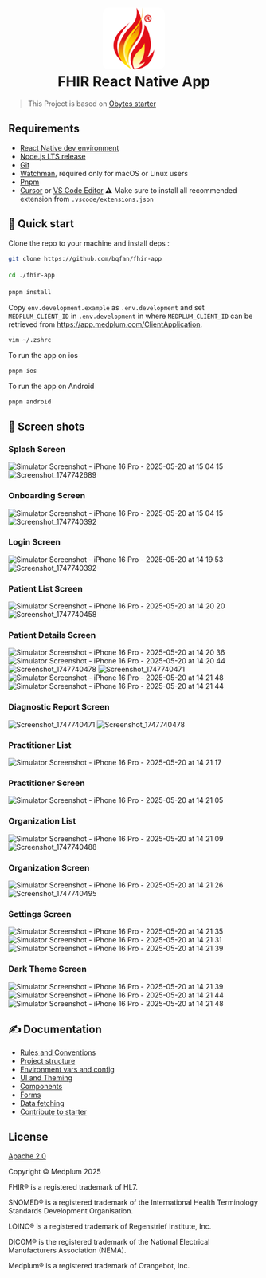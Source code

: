 <h1 align="center">
  <img alt="logo" src="./assets/images/fhir-icon.png" width="124px" style="border-radius:10px"/><br/>
FHIR React Native App </h1>

> This Project is based on [Obytes starter](https://starter.obytes.com)

## Requirements

- [React Native dev environment ](https://reactnative.dev/docs/environment-setup)
- [Node.js LTS release](https://nodejs.org/en/)
- [Git](https://git-scm.com/)
- [Watchman](https://facebook.github.io/watchman/docs/install#buildinstall), required only for macOS or Linux users
- [Pnpm](https://pnpm.io/installation)
- [Cursor](https://www.cursor.com/) or [VS Code Editor](https://code.visualstudio.com/download) ⚠️ Make sure to install all recommended extension from `.vscode/extensions.json`

## 👋 Quick start

Clone the repo to your machine and install deps :

```sh
git clone https://github.com/bqfan/fhir-app

cd ./fhir-app

pnpm install
```

Copy `env.development.example` as `.env.development` and set `MEDPLUM_CLIENT_ID` in `.env.development` in where `MEDPLUM_CLIENT_ID` can be retrieved from https://app.medplum.com/ClientApplication.

```sh
vim ~/.zshrc
```

To run the app on ios

```sh
pnpm ios
```

To run the app on Android

```sh
pnpm android
```

## 📸 Screen shots

### Splash Screen
![Simulator Screenshot - iPhone 16 Pro - 2025-05-20 at 15 04 15](https://github.com/user-attachments/assets/e2884993-dc80-4ad5-b1b5-3d6e460266ea)
![Screenshot_1747742689](https://github.com/user-attachments/assets/ef6cd8b0-b2f3-47cd-adc4-acf14eccbb81)

### Onboarding Screen
![Simulator Screenshot - iPhone 16 Pro - 2025-05-20 at 15 04 15](https://github.com/user-attachments/assets/6a504da8-2252-432f-8234-ca76b8374bd1)
![Screenshot_1747740392](https://github.com/user-attachments/assets/3b9dad67-7f9a-4168-b316-d127047a949d)

### Login Screen
![Simulator Screenshot - iPhone 16 Pro - 2025-05-20 at 14 19 53](https://github.com/user-attachments/assets/b104ce47-de0d-431a-95c6-d9324ee6739f)
![Screenshot_1747740392](https://github.com/user-attachments/assets/7d3bfb5a-df40-4e46-86b5-f32978753310)

### Patient List Screen
![Simulator Screenshot - iPhone 16 Pro - 2025-05-20 at 14 20 20](https://github.com/user-attachments/assets/eb4b4c26-2d34-42a3-9f7c-2dc7ae7044fa)
![Screenshot_1747740458](https://github.com/user-attachments/assets/bcc18bfc-a5e9-4c94-82b0-66dd606912e0)

### Patient Details Screen
![Simulator Screenshot - iPhone 16 Pro - 2025-05-20 at 14 20 36](https://github.com/user-attachments/assets/b2ffc71a-1be2-48ed-bed5-ddab238a7d51)
![Simulator Screenshot - iPhone 16 Pro - 2025-05-20 at 14 20 44](https://github.com/user-attachments/assets/b1f39359-2c67-44b0-a2e0-fe0507824cdf)
![Screenshot_1747740478](https://github.com/user-attachments/assets/43e271ad-1a52-464a-9813-c6ef4947d936)
![Screenshot_1747740471](https://github.com/user-attachments/assets/4869094d-160f-43b0-8430-351ca402e390)
![Simulator Screenshot - iPhone 16 Pro - 2025-05-20 at 14 21 48](https://github.com/user-attachments/assets/42ce01d8-51ea-4a8f-a44b-3971e2921bdf)
![Simulator Screenshot - iPhone 16 Pro - 2025-05-20 at 14 21 44](https://github.com/user-attachments/assets/adfe2d16-0c06-4898-8513-63328c49cd5e)

### Diagnostic Report Screen
![Screenshot_1747740471](https://github.com/user-attachments/assets/d0fbffd2-1133-4841-abbc-0733d548ddd6)
![Screenshot_1747740478](https://github.com/user-attachments/assets/8f845978-ee68-486a-9cca-666bb8e103e2)

### Practitioner List
![Simulator Screenshot - iPhone 16 Pro - 2025-05-20 at 14 21 17](https://github.com/user-attachments/assets/e58e17fa-056f-4aa3-873b-a7943c54a5a5)

### Practitioner Screen
![Simulator Screenshot - iPhone 16 Pro - 2025-05-20 at 14 21 05](https://github.com/user-attachments/assets/5ac4b6aa-05c3-4e6c-9c91-e7b49e0730d5)

### Organization List
![Simulator Screenshot - iPhone 16 Pro - 2025-05-20 at 14 21 09](https://github.com/user-attachments/assets/80289321-35ab-494e-8a01-efb9602d12b2)
![Screenshot_1747740488](https://github.com/user-attachments/assets/6e8cb9d5-ff53-4524-ad44-82c6f29660ce)

### Organization Screen
![Simulator Screenshot - iPhone 16 Pro - 2025-05-20 at 14 21 26](https://github.com/user-attachments/assets/8de3ed24-7757-4eef-9066-c6ae5bdcd808)
![Screenshot_1747740495](https://github.com/user-attachments/assets/94b9aa26-ea1b-48be-81ff-5844db2c404b)

### Settings Screen
![Simulator Screenshot - iPhone 16 Pro - 2025-05-20 at 14 21 35](https://github.com/user-attachments/assets/c4974996-2c3e-464b-a909-d764cce71110)
![Simulator Screenshot - iPhone 16 Pro - 2025-05-20 at 14 21 31](https://github.com/user-attachments/assets/1cf7633a-2b95-4b75-83dc-e58ffa2337e4)
![Simulator Screenshot - iPhone 16 Pro - 2025-05-20 at 14 21 39](https://github.com/user-attachments/assets/90b83d8e-01c5-49aa-9d38-5049ce0b3465)


### Dark Theme Screen
![Simulator Screenshot - iPhone 16 Pro - 2025-05-20 at 14 21 39](https://github.com/user-attachments/assets/98fcfbbc-0eff-49e5-a732-81300bd492da)
![Simulator Screenshot - iPhone 16 Pro - 2025-05-20 at 14 21 44](https://github.com/user-attachments/assets/95023ba1-d2fe-4dba-8593-98d49c183771)
![Simulator Screenshot - iPhone 16 Pro - 2025-05-20 at 14 21 48](https://github.com/user-attachments/assets/462175f2-bee2-4ca8-a24c-d893bbdd02e6)

## ✍️ Documentation

- [Rules and Conventions](https://starter.obytes.com/getting-started/rules-and-conventions/)
- [Project structure](https://starter.obytes.com/getting-started/project-structure)
- [Environment vars and config](https://starter.obytes.com/getting-started/environment-vars-config)
- [UI and Theming](https://starter.obytes.com/ui-and-theme/ui-theming)
- [Components](https://starter.obytes.com/ui-and-theme/components)
- [Forms](https://starter.obytes.com/ui-and-theme/Forms)
- [Data fetching](https://starter.obytes.com/guides/data-fetching)
- [Contribute to starter](https://starter.obytes.com/how-to-contribute/)

## License

[Apache 2.0](LICENSE.txt)

Copyright &copy; Medplum 2025

FHIR&reg; is a registered trademark of HL7.

SNOMED&reg; is a registered trademark of the International Health Terminology Standards Development Organisation.

LOINC&reg; is a registered trademark of Regenstrief Institute, Inc.

DICOM&reg; is the registered trademark of the National Electrical Manufacturers Association (NEMA).

Medplum&reg; is a registered trademark of Orangebot, Inc.
